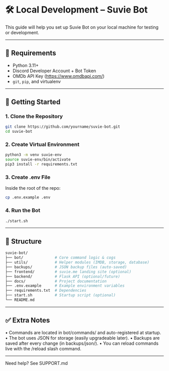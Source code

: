 # 🛠️ Local Development – Suvie Bot

This guide will help you set up Suvie Bot on your local machine for testing or development.

---

## 🔧 Requirements

- Python 3.11+
- Discord Developer Account + Bot Token
- OMDb API Key (https://www.omdbapi.com/)
- `git`, `pip`, and virtualenv

---

## 🚀 Getting Started

### 1. Clone the Repository
```bash
git clone https://github.com/yourname/suvie-bot.git
cd suvie-bot
```

### 2. Create Virtual Environment
```bash
python3 -m venv suvie-env
source suvie-env/bin/activate
pip3 install -r requirements.txt
```

### 3. Create .env File
Inside the root of the repo:
```bash
cp .env.example .env
```

### 4. Run the Bot
```bash
./start.sh
```

---

## 📁 Structure
```bash
suvie-bot/
├── bot/              # Core command logic & cogs
├── utils/            # Helper modules (IMDB, storage, database)
├── backups/          # JSON backup files (auto-saved)
├── frontend/         # suvie.me landing site (optional)
├── backend/          # Flask API (optional/future)
├── docs/             # Project documentation
├── .env.example      # Example environment variables
├── requirements.txt  # Dependencies
├── start.sh          # Startup script (optional)
└── README.md
```

---

## ✅ Extra Notes
•	Commands are located in bot/commands/ and auto-registered at startup.
•	The bot uses JSON for storage (easily upgradeable later).
•	Backups are saved after every change (in backups/json/).
•	You can reload commands live with the /reload slash command.

---

Need help? See SUPPORT.md

